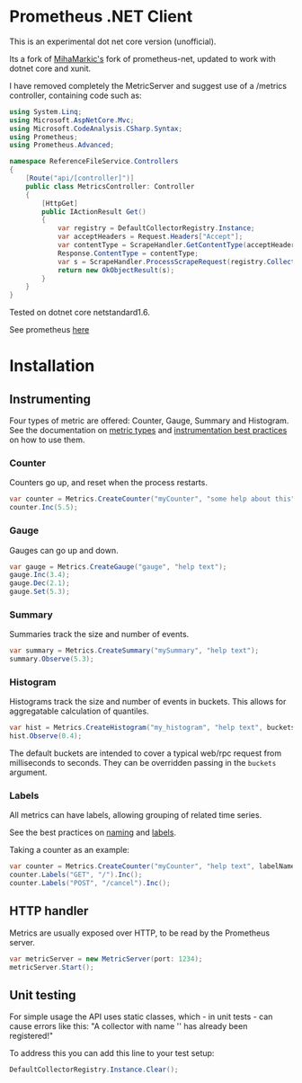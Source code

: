 # Prometheus .NET Client

This is an experimental dot net core version (unofficial).

Its a fork of [MihaMarkic's](https://github.com/MihaMarkic/prometheus-net) fork of prometheus-net, updated to work with dotnet core and xunit.

I have removed completely the MetricServer and suggest use of a /metrics controller, containing code such as:

```csharp
using System.Linq;
using Microsoft.AspNetCore.Mvc;
using Microsoft.CodeAnalysis.CSharp.Syntax;
using Prometheus;
using Prometheus.Advanced;

namespace ReferenceFileService.Controllers
{
	[Route("api/[controller]")]
	public class MetricsController: Controller
    {
		[HttpGet]
		public IActionResult Get()
		{
			var registry = DefaultCollectorRegistry.Instance;
			var acceptHeaders = Request.Headers["Accept"];
			var contentType = ScrapeHandler.GetContentType(acceptHeaders);
			Response.ContentType = contentType;
			var s = ScrapeHandler.ProcessScrapeRequest(registry.CollectAll(), contentType);
			return new OkObjectResult(s);
		}
    }
}

```
Tested on dotnet core netstandard1.6.

See prometheus [here](http://prometheus.io/)

# Installation

## Instrumenting

Four types of metric are offered: Counter, Gauge, Summary and Histogram.
See the documentation on [metric types](http://prometheus.io/docs/concepts/metric_types/)
and [instrumentation best practices](http://prometheus.io/docs/practices/instrumentation/#counter-vs.-gauge-vs.-summary)
on how to use them.

### Counter

Counters go up, and reset when the process restarts.


```csharp
var counter = Metrics.CreateCounter("myCounter", "some help about this");
counter.Inc(5.5);
```

### Gauge

Gauges can go up and down.


```csharp
var gauge = Metrics.CreateGauge("gauge", "help text");
gauge.Inc(3.4);
gauge.Dec(2.1);
gauge.Set(5.3);
```

### Summary

Summaries track the size and number of events.

```csharp
var summary = Metrics.CreateSummary("mySummary", "help text");
summary.Observe(5.3);
```

### Histogram

Histograms track the size and number of events in buckets.
This allows for aggregatable calculation of quantiles.

```csharp
var hist = Metrics.CreateHistogram("my_histogram", "help text", buckets: new[] { 0, 0.2, 0.4, 0.6, 0.8, 0.9 });
hist.Observe(0.4);
```

The default buckets are intended to cover a typical web/rpc request from milliseconds to seconds.
They can be overridden passing in the `buckets` argument.

### Labels

All metrics can have labels, allowing grouping of related time series.

See the best practices on [naming](http://prometheus.io/docs/practices/naming/)
and [labels](http://prometheus.io/docs/practices/instrumentation/#use-labels).

Taking a counter as an example:

```csharp
var counter = Metrics.CreateCounter("myCounter", "help text", labelNames: new []{ "method", "endpoint"});
counter.Labels("GET", "/").Inc();
counter.Labels("POST", "/cancel").Inc();
```

## HTTP handler

Metrics are usually exposed over HTTP, to be read by the Prometheus server.

```csharp
var metricServer = new MetricServer(port: 1234);
metricServer.Start();
```

## Unit testing
For simple usage the API uses static classes, which - in unit tests - can cause errors like this: "A collector with name '<NAME>' has already been registered!"

To address this you can add this line to your test setup:

```csharp
DefaultCollectorRegistry.Instance.Clear();
```
